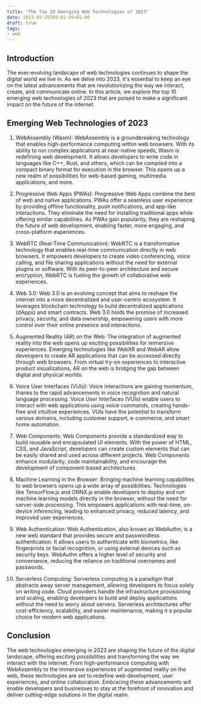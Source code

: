 ```yaml
---
title: "The Top 10 Emerging Web Technologies of 2023"
date: 2023-05-25T09:01:35+01:00
draft: true
tags: 
- web
---
```


## Introduction

The ever-evolving landscape of web technologies continues to shape the digital world we live in. As we delve into 2023, it's essential to keep an eye on the latest advancements that are revolutionizing the way we interact, create, and communicate online. In this article, we explore the top 10 emerging web technologies of 2023 that are poised to make a significant impact on the future of the internet.

## Emerging Web Technologies of 2023

1. WebAssembly (Wasm):
WebAssembly is a groundbreaking technology that enables high-performance computing within web browsers. With its ability to run complex applications at near-native speeds, Wasm is redefining web development. It allows developers to write code in languages like C++, Rust, and others, which can be compiled into a compact binary format for execution in the browser. This opens up a new realm of possibilities for web-based gaming, multimedia applications, and more.

2. Progressive Web Apps (PWAs):
Progressive Web Apps combine the best of web and native applications. PWAs offer a seamless user experience by providing offline functionality, push notifications, and app-like interactions. They eliminate the need for installing traditional apps while offering similar capabilities. As PWAs gain popularity, they are reshaping the future of web development, enabling faster, more engaging, and cross-platform experiences.

3. WebRTC (Real-Time Communication):
WebRTC is a transformative technology that enables real-time communication directly in web browsers. It empowers developers to create video conferencing, voice calling, and file sharing applications without the need for external plugins or software. With its peer-to-peer architecture and secure encryption, WebRTC is fueling the growth of collaborative web experiences.

4. Web 3.0:
Web 3.0 is an evolving concept that aims to reshape the internet into a more decentralized and user-centric ecosystem. It leverages blockchain technology to build decentralized applications (dApps) and smart contracts. Web 3.0 holds the promise of increased privacy, security, and data ownership, empowering users with more control over their online presence and interactions.

5. Augmented Reality (AR) on the Web:
The integration of augmented reality into the web opens up exciting possibilities for immersive experiences. Emerging technologies like WebXR and WebAR allow developers to create AR applications that can be accessed directly through web browsers. From virtual try-on experiences to interactive product visualizations, AR on the web is bridging the gap between digital and physical worlds.

6. Voice User Interfaces (VUIs):
Voice interactions are gaining momentum, thanks to the rapid advancements in voice recognition and natural language processing. Voice User Interfaces (VUIs) enable users to interact with web applications using voice commands, creating hands-free and intuitive experiences. VUIs have the potential to transform various domains, including customer support, e-commerce, and smart home automation.

7. Web Components:
Web Components provide a standardized way to build reusable and encapsulated UI elements. With the power of HTML, CSS, and JavaScript, developers can create custom elements that can be easily shared and used across different projects. Web Components enhance modularity, code maintainability, and encourage the development of component-based architectures.

8. Machine Learning in the Browser:
Bringing machine learning capabilities to web browsers opens up a wide array of possibilities. Technologies like TensorFlow.js and ONNX.js enable developers to deploy and run machine learning models directly in the browser, without the need for server-side processing. This empowers applications with real-time, on-device inferencing, leading to enhanced privacy, reduced latency, and improved user experiences.

9. Web Authentication:
Web Authentication, also known as WebAuthn, is a new web standard that provides secure and passwordless authentication. It allows users to authenticate with biometrics, like fingerprints or facial recognition, or using external devices such as security keys. WebAuthn offers a higher level of security and convenience, reducing the reliance on traditional usernames and passwords.

10. Serverless Computing:
Serverless computing is a paradigm that abstracts away server management, allowing developers to focus solely on writing code. Cloud providers handle the infrastructure provisioning and scaling, enabling developers to build and deploy applications without the need to worry about servers. Serverless architectures offer cost-efficiency, scalability, and easier maintenance, making it a popular choice for modern web applications.

## Conclusion

The web technologies emerging in 2023 are shaping the future of the digital landscape, offering exciting possibilities and transforming the way we interact with the internet. From high-performance computing with WebAssembly to the immersive experiences of augmented reality on the web, these technologies are set to redefine web development, user experiences, and online collaboration. Embracing these advancements will enable developers and businesses to stay at the forefront of innovation and deliver cutting-edge solutions in the digital realm.


